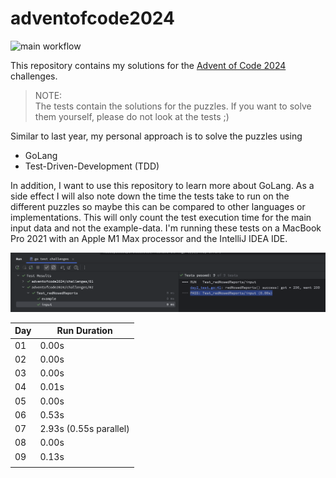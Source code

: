 # adventofcode2024

![main workflow](https://github.com/schneefisch/adventofcode2024/actions/workflows/go.yml/badge.svg)

This repository contains my solutions for the
[Advent of Code 2024](https://adventofcode.com/2024) challenges.

> NOTE:<br>
> The tests contain the solutions for the puzzles. If you want to solve them yourself, please do not look at the
> tests ;)

Similar to last year, my personal approach is to solve the puzzles using

* GoLang
* Test-Driven-Development (TDD)

In addition, I want to use this repository to learn more about GoLang.
As a side effect I will also note down the time the tests take to run on the different puzzles so maybe this can be
compared to other languages or implementations.
This will only count the test execution time for the main input data and not the example-data.
I'm running these tests on a MacBook Pro 2021 with an Apple M1 Max processor and the IntelliJ IDEA IDE.

![execution_time.png](execution_time.png)

| Day | Run Duration           |
|-----|------------------------|
| 01  | 0.00s                  |
| 02  | 0.00s                  |
| 03  | 0.00s                  |
| 04  | 0.01s                  |
| 05  | 0.00s                  |
| 06  | 0.53s                  |
| 07  | 2.93s (0.55s parallel) |
| 08  | 0.00s                  |
| 09  | 0.13s                  |
|     |                        |
